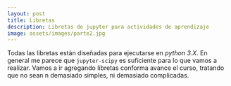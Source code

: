 ```yaml
---
layout: post
title: Libretas
description: Libretas de jupyter para actividades de aprendizaje
image: assets/images/parte2.jpg
---
```


Todas las libretas están diseñadas para ejecutarse en *python 3.X*. En general me parece que `jupyter-scipy` es suficiente para lo que vamos a realizar. Vamos a ir agregando libretas conforma avance el curso, tratando que no sean n demasiado simples, ni demasiado complicadas.




